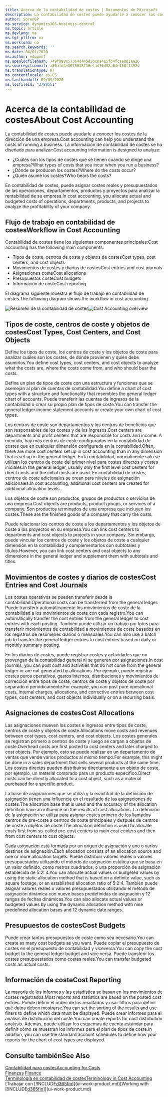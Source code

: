 ```yaml
---
title: Acerca de la contabilidad de costes | Documentos de Microsoft
description: La contabilidad de costes puede ayudarle a conocer los costes de la dirección de una empresa.
author: SorenGP
ms.service: dynamics365-business-central
ms.topic: article
ms.devlang: na
ms.tgt_pltfrm: na
ms.workload: na
ms.search.keywords: ''
ms.date: 04/01/2020
ms.author: edupont
ms.openlocfilehash: 749fb88c57364d445d5bc0a415fb4fcae8d1aa26
ms.sourcegitcommit: a80afd4e5075018716efad76d82a54e158f1392d
ms.translationtype: HT
ms.contentlocale: es-ES
ms.lasthandoff: 09/09/2020
ms.locfileid: "3788551"
---
```

# <a name="about-cost-accounting"></a><span data-ttu-id="b90cd-103">Acerca de la contabilidad de costes</span><span class="sxs-lookup"><span data-stu-id="b90cd-103">About Cost Accounting</span></span>
<span data-ttu-id="b90cd-104">La contabilidad de costes puede ayudarle a conocer los costes de la dirección de una empresa.</span><span class="sxs-lookup"><span data-stu-id="b90cd-104">Cost accounting can help you understand the costs of running a business.</span></span> <span data-ttu-id="b90cd-105">La información de contabilidad de costes se ha diseñado para analizar:</span><span class="sxs-lookup"><span data-stu-id="b90cd-105">Cost accounting information is designed to analyze:</span></span>  

-   <span data-ttu-id="b90cd-106">¿Cuáles son los tipos de costes que se tienen cuando se dirige una empresa?</span><span class="sxs-lookup"><span data-stu-id="b90cd-106">What types of costs that you incur when you run a business?</span></span>  
-   <span data-ttu-id="b90cd-107">¿Dónde se producen los costes?</span><span class="sxs-lookup"><span data-stu-id="b90cd-107">Where do the costs occur?</span></span>  
-   <span data-ttu-id="b90cd-108">¿Quién asume los costes?</span><span class="sxs-lookup"><span data-stu-id="b90cd-108">Who bears the costs?</span></span>  

<span data-ttu-id="b90cd-109">En contabilidad de costes, puede asignar costes reales y presupuestados de las operaciones, departamentos, productos y proyectos para analizar la rentabilidad de su empresa.</span><span class="sxs-lookup"><span data-stu-id="b90cd-109">In cost accounting, you allocate actual and budgeted costs of operations, departments, products, and projects to analyze the profitability of your company.</span></span>  

## <a name="workflow-in-cost-accounting"></a><span data-ttu-id="b90cd-110">Flujo de trabajo en contabilidad de costes</span><span class="sxs-lookup"><span data-stu-id="b90cd-110">Workflow in Cost Accounting</span></span>  
<span data-ttu-id="b90cd-111">Contabilidad de costes tiene los siguientes componentes principales:</span><span class="sxs-lookup"><span data-stu-id="b90cd-111">Cost accounting has the following main components:</span></span>  

-   <span data-ttu-id="b90cd-112">Tipos de coste, centros de coste y objetos de costes</span><span class="sxs-lookup"><span data-stu-id="b90cd-112">Cost types, cost centers, and cost objects</span></span>  
-   <span data-ttu-id="b90cd-113">Movimientos de costes y diarios de costes</span><span class="sxs-lookup"><span data-stu-id="b90cd-113">Cost entries and cost journals</span></span>  
-   <span data-ttu-id="b90cd-114">Asignaciones coste</span><span class="sxs-lookup"><span data-stu-id="b90cd-114">Cost allocations</span></span>  
-   <span data-ttu-id="b90cd-115">Presupuestos coste</span><span class="sxs-lookup"><span data-stu-id="b90cd-115">Cost budgets</span></span>
-   <span data-ttu-id="b90cd-116">Información de coste</span><span class="sxs-lookup"><span data-stu-id="b90cd-116">Cost reporting</span></span>  

<span data-ttu-id="b90cd-117">El diagrama siguiente muestra el flujo de trabajo en contabilidad de costes.</span><span class="sxs-lookup"><span data-stu-id="b90cd-117">The following diagram shows the workflow in cost accounting.</span></span>  

<span data-ttu-id="b90cd-118">![Resumen de la contabilidad de costes](media/costaccountingoverview.png "CostAccountingOverview")</span><span class="sxs-lookup"><span data-stu-id="b90cd-118">![Cost Accounting overview](media/costaccountingoverview.png "CostAccountingOverview")</span></span>  

## <a name="cost-types-cost-centers-and-cost-objects"></a><span data-ttu-id="b90cd-119">Tipos de coste, centros de coste y objetos de costes</span><span class="sxs-lookup"><span data-stu-id="b90cd-119">Cost Types, Cost Centers, and Cost Objects</span></span>  
<span data-ttu-id="b90cd-120">Define los tipos de coste, los centros de coste y los objetos de coste para analizar cuáles son los costes, de dónde provienen y quién debe asumirlos.</span><span class="sxs-lookup"><span data-stu-id="b90cd-120">You define cost types, cost centers, and cost objects to analyze what the costs are, where the costs come from, and who should bear the costs.</span></span>  

<span data-ttu-id="b90cd-121">Define un plan de tipos de coste con una estructura y funciones que se asemejan al plan de cuentas de contabilidad.</span><span class="sxs-lookup"><span data-stu-id="b90cd-121">You define a chart of cost types with a structure and functionality that resembles the general ledger chart of accounts.</span></span> <span data-ttu-id="b90cd-122">Puede transferir las cuentas de ingresos de la contabilidad o crear su propio plan de tipos de coste.</span><span class="sxs-lookup"><span data-stu-id="b90cd-122">You can transfer the general ledger income statement accounts or create your own chart of cost types.</span></span>  

<span data-ttu-id="b90cd-123">Los centros de coste son departamentos y los centros de beneficios que son responsables de los costes y de los ingresos.</span><span class="sxs-lookup"><span data-stu-id="b90cd-123">Cost centers are departments and profit centers that are responsible for costs and income.</span></span> <span data-ttu-id="b90cd-124">A menudo, hay más centros de coste configurados en la contabilidad de costes que en cualquier dimensión configurada en la contabilidad.</span><span class="sxs-lookup"><span data-stu-id="b90cd-124">Often, there are more cost centers set up in cost accounting than in any dimension that is set up in the general ledger.</span></span> <span data-ttu-id="b90cd-125">En la contabilidad, normalmente sólo se utilizan los centros de coste del primer nivel para costes directos y costes iniciales.</span><span class="sxs-lookup"><span data-stu-id="b90cd-125">In the general ledger, usually only the first level cost centers for direct costs and the initial costs are used.</span></span> <span data-ttu-id="b90cd-126">En contabilidad de costes, centros de coste adicionales se crean para niveles de asignación adicionales.</span><span class="sxs-lookup"><span data-stu-id="b90cd-126">In cost accounting, additional cost centers are created for additional allocation levels.</span></span>  

<span data-ttu-id="b90cd-127">Los objetos de coste son productos, grupos de productos o servicios de una empresa.</span><span class="sxs-lookup"><span data-stu-id="b90cd-127">Cost objects are products, product groups, or services of a company.</span></span> <span data-ttu-id="b90cd-128">Son productos terminados de una empresa que incluyen los costes.</span><span class="sxs-lookup"><span data-stu-id="b90cd-128">These are the finished goods of a company that carry the costs.</span></span>  

<span data-ttu-id="b90cd-129">Puede relacionar los centros de coste a los departamentos y los objetos de coste a los proyectos en su empresa.</span><span class="sxs-lookup"><span data-stu-id="b90cd-129">You can link cost centers to departments and cost objects to projects in your company.</span></span> <span data-ttu-id="b90cd-130">Sin embargo, puede vincular los centros de coste y los objetos de coste a cualquier dimensión en la contabilidad y complementarlos con subtotales y títulos.</span><span class="sxs-lookup"><span data-stu-id="b90cd-130">However, you can link cost centers and cost objects to any dimensions in the general ledger and supplement them with subtotals and titles.</span></span>  

## <a name="cost-entries-and-cost-journals"></a><span data-ttu-id="b90cd-131">Movimientos de costes y diarios de costes</span><span class="sxs-lookup"><span data-stu-id="b90cd-131">Cost Entries and Cost Journals</span></span>  
<span data-ttu-id="b90cd-132">Los costes operativos se pueden transferir desde la contabilidad.</span><span class="sxs-lookup"><span data-stu-id="b90cd-132">Operational costs can be transferred from the general ledger.</span></span> <span data-ttu-id="b90cd-133">Puede transferir automáticamente los movimientos de coste de la contabilidad a los movimientos de coste con cada registro.</span><span class="sxs-lookup"><span data-stu-id="b90cd-133">You can automatically transfer the cost entries from the general ledger to cost entries with each posting.</span></span> <span data-ttu-id="b90cd-134">También puede utilizar un trabajo por lotes para transferir movimientos de contabilidad a movimientos de coste basados en los registros de resúmenes diarios o mensuales.</span><span class="sxs-lookup"><span data-stu-id="b90cd-134">You can also use a batch job to transfer the general ledger entries to cost entries based on daily or monthly summary posting.</span></span>  

<span data-ttu-id="b90cd-135">En los diarios de costes, puede registrar costes y actividades que no provengan de la contabilidad general ni se generen por asignaciones.</span><span class="sxs-lookup"><span data-stu-id="b90cd-135">In cost journals, you can post cost and activities that do not come from the general ledger or are not generated by allocations.</span></span> <span data-ttu-id="b90cd-136">Por ejemplo, puede registrar costes puros operativos, gastos internos, distribuciones y movimientos de corrección entre tipos de coste, centros de coste y objetos de coste por separado o periódicamente.</span><span class="sxs-lookup"><span data-stu-id="b90cd-136">For example, you can post pure operational costs, internal charges, allocations, and corrective entries between cost types, cost centers, and cost objects individually or on a recurring basis.</span></span>  

## <a name="cost-allocations"></a><span data-ttu-id="b90cd-137">Asignaciones de costes</span><span class="sxs-lookup"><span data-stu-id="b90cd-137">Cost Allocations</span></span>  
<span data-ttu-id="b90cd-138">Las asignaciones mueven los costes e ingresos entre tipos de coste, centros de coste y objetos de coste.</span><span class="sxs-lookup"><span data-stu-id="b90cd-138">Allocations move costs and revenues between cost types, cost centers, and cost objects.</span></span> <span data-ttu-id="b90cd-139">Los costes generales se registran primero a centros de coste y luego se cargan a objetos de coste.</span><span class="sxs-lookup"><span data-stu-id="b90cd-139">Overhead costs are first posted to cost centers and later charged to cost objects.</span></span> <span data-ttu-id="b90cd-140">Por ejemplo, esto se puede realizar en un departamento de ventas que vende varios productos al mismo tiempo.</span><span class="sxs-lookup"><span data-stu-id="b90cd-140">For example, this might be done in a sales department that sells several products at the same time.</span></span> <span data-ttu-id="b90cd-141">Los costes directos pueden distribuirse directamente a un objeto de coste, por ejemplo, un material comprado para un producto específico.</span><span class="sxs-lookup"><span data-stu-id="b90cd-141">Direct costs can be directly allocated to a cost object, such as a material purchased for a specific product.</span></span>  

<span data-ttu-id="b90cd-142">La base de asignaciones que se utiliza y la exactitud de la definición de asignación tienen una influencia en el resultado de las asignaciones de costes.</span><span class="sxs-lookup"><span data-stu-id="b90cd-142">The allocation base that is used and the accuracy of the allocation definition have an influence on the results of cost allocations.</span></span> <span data-ttu-id="b90cd-143">La definición de la asignación se utiliza para asignar costes primero de los llamados centros de pre-coste a centros de coste principales y después de centros de coste a objetos de coste.</span><span class="sxs-lookup"><span data-stu-id="b90cd-143">The allocation definition is used to allocate costs first from so-called pre-cost centers to main cost centers and then from cost centers to cost objects.</span></span>  

<span data-ttu-id="b90cd-144">Cada asignación está formada por un origen de asignación y uno o varios destinos de asignación.</span><span class="sxs-lookup"><span data-stu-id="b90cd-144">Each allocation consists of an allocation source and one or more allocation targets.</span></span> <span data-ttu-id="b90cd-145">Puede distribuir valores reales o valores presupuestados utilizando el método de asignación estática que se basa en un valor definido, como metros cuadrados, o una proporción de asignación establecida de 5:2: 4.</span><span class="sxs-lookup"><span data-stu-id="b90cd-145">You can allocate actual values or budgeted values by using the static allocation method that is based on a definite value, such as square footage, or an established allocation ratio of 5:2:4.</span></span> <span data-ttu-id="b90cd-146">También puede asignar valores reales o valores presupuestados utilizando el método de asignación dinámica con nueve bases predefinidas de asignación y 12 rangos de fechas dinámicas.</span><span class="sxs-lookup"><span data-stu-id="b90cd-146">You can also allocate actual values or budgeted values by using the dynamic allocation method with nine predefined allocation bases and 12 dynamic date ranges.</span></span>  

## <a name="cost-budgets"></a><span data-ttu-id="b90cd-147">Presupuestos de costes</span><span class="sxs-lookup"><span data-stu-id="b90cd-147">Cost Budgets</span></span>  
<span data-ttu-id="b90cd-148">Puede crear tantos presupuestos de coste como sea necesario.</span><span class="sxs-lookup"><span data-stu-id="b90cd-148">You can create as many cost budgets as you want.</span></span> <span data-ttu-id="b90cd-149">Puede copiar el presupuesto de costes en el presupuesto de contabilidad y viceversa.</span><span class="sxs-lookup"><span data-stu-id="b90cd-149">You can copy the cost budget to the general ledger budget and vice versa.</span></span> <span data-ttu-id="b90cd-150">Puede transferir los costes presupuestados como costes reales.</span><span class="sxs-lookup"><span data-stu-id="b90cd-150">You can transfer budgeted costs as actual costs.</span></span>  

## <a name="cost-reporting"></a><span data-ttu-id="b90cd-151">Información de coste</span><span class="sxs-lookup"><span data-stu-id="b90cd-151">Cost Reporting</span></span>  
<span data-ttu-id="b90cd-152">La mayoría de los informes y las estadística se basan en los movimientos de costes registrados.</span><span class="sxs-lookup"><span data-stu-id="b90cd-152">Most reports and statistics are based on the posted cost entries.</span></span> <span data-ttu-id="b90cd-153">Puede definir el orden de los resultados y usar filtros para definir qué datos deben mostrarse.</span><span class="sxs-lookup"><span data-stu-id="b90cd-153">You can set the sorting of the results and use filters to define which data must be displayed.</span></span> <span data-ttu-id="b90cd-154">Puede crear informes para el análisis de distribución del coste.</span><span class="sxs-lookup"><span data-stu-id="b90cd-154">You can create reports for cost distribution analysis.</span></span> <span data-ttu-id="b90cd-155">Además, puede utilizar los esquemas de cuenta estándar para definir cómo se muestran los informes para el plan de tipos de coste.</span><span class="sxs-lookup"><span data-stu-id="b90cd-155">In addition, you can use the standard account schedules to define how your reports for the chart of cost types are displayed.</span></span>  

## <a name="see-also"></a><span data-ttu-id="b90cd-156">Consulte también</span><span class="sxs-lookup"><span data-stu-id="b90cd-156">See Also</span></span>  
 [<span data-ttu-id="b90cd-157">Contabilidad para costes</span><span class="sxs-lookup"><span data-stu-id="b90cd-157">Accounting for Costs</span></span>](finance-manage-cost-accounting.md)  
 <span data-ttu-id="b90cd-158">[Finanzas](finance.md) </span><span class="sxs-lookup"><span data-stu-id="b90cd-158">[Finance](finance.md) </span></span>  
 [<span data-ttu-id="b90cd-159">Terminología en contabilidad de costes</span><span class="sxs-lookup"><span data-stu-id="b90cd-159">Terminology in Cost Accounting</span></span>](finance-terminology-in-cost-accounting.md)  
 <span data-ttu-id="b90cd-160">[Trabajar con [!INCLUDE[d365fin](includes/d365fin_md.md)]](ui-work-product.md)</span><span class="sxs-lookup"><span data-stu-id="b90cd-160">[Working with [!INCLUDE[d365fin](includes/d365fin_md.md)]](ui-work-product.md)</span></span>
